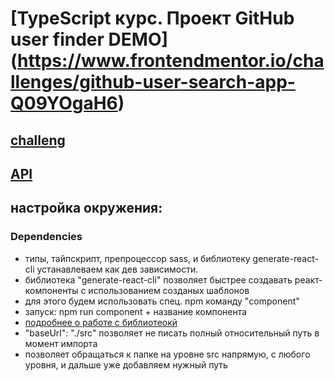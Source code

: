 # [TypeScript курс. Проект GitHub user finder DEMO] (https://www.frontendmentor.io/challenges/github-user-search-app-Q09YOgaH6)

## [challeng](https://www.frontendmentor.io/challenges/github-user-search-app-Q09YOgaH6)

## [API](https://api.github.com/users/maximmorenko)

## настройка окружения:

### Dependencies
- типы, тайпскрипт, препроцессор sass, и библиотеку generate-react-cli устанавлеваем как дев зависимости.
- библиотека "generate-react-cli" позволяет быстрее создавать реакт-компоненты с использованием созданых шаблонов
- для этого будем использовать спец. npm команду "component"
- запуск: npm run component + название компонента
- [подробнее о работе с библиотеокй](https://www.youtube.com/watch?v=9ro7lKAAj2I)
- "baseUrl": "./src" позволяет не писать полный относительный путь в момент импорта
- позволяет обращаться к папке на уровне src напрямую, с любого уровня, и дальше уже добавляем нужный путь

